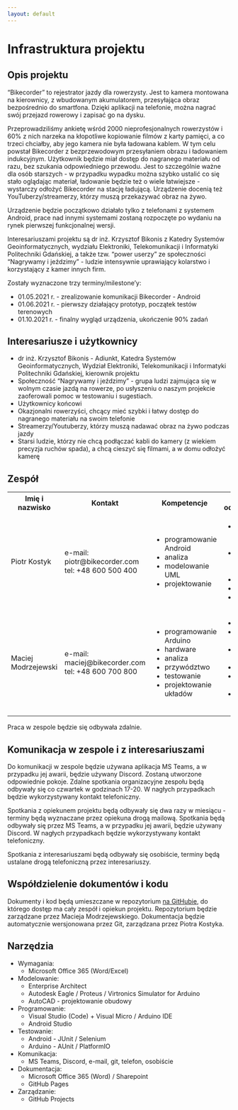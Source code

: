 ```yaml
---
layout: default
---
```

<h1>Infrastruktura projektu</h1>

<h2>Opis projektu</h2>
<p>“Bikecorder” to rejestrator jazdy dla rowerzysty. Jest to kamera montowana na kierownicy, z wbudowanym akumulatorem, przesyłająca obraz bezpośrednio do smartfona. Dzięki aplikacji na telefonie, można nagrać swój przejazd rowerowy i zapisać go na dysku.</p>
<p>Przeprowadziliśmy ankietę wśród 2000 nieprofesjonalnych rowerzystów i 60% z nich narzeka na kłopotliwe kopiowanie filmów z karty pamięci, a co trzeci chciałby, aby jego kamera nie była ładowana kablem. W tym celu powstał Bikecorder z bezprzewodowym przesyłaniem obrazu i ładowaniem indukcyjnym. Użytkownik będzie miał dostęp do nagranego materiału od razu, bez szukania odpowiedniego przewodu. Jest to szczególnie ważne dla osób starszych - w przypadku wypadku można szybko ustalić co się stało oglądając materiał, ładowanie będzie też o wiele łatwiejsze - wystarczy odłożyć Bikecorder na stację ładującą. Urządzenie docenią też YouTuberzy/streamerzy, którzy muszą przekazywać obraz na żywo.</p>
<p>Urządzenie będzie początkowo działało tylko z telefonami z systemem Android, prace nad innymi systemami zostaną rozpoczęte po wydaniu na rynek pierwszej funkcjonalnej wersji.</p>
<p>Interesariuszami projektu są dr inż. Krzysztof Bikonis z Katedry Systemów Geoinformatycznych, wydziału Elektroniki, Telekomunikacji i Informatyki Politechniki Gdańskiej, a także tzw. “power userzy” ze społeczności “Nagrywamy i jeździmy” - ludzie intensywnie uprawiający kolarstwo i korzystający z kamer innych firm.</p>
<p>Zostały wyznaczone trzy terminy/milestone’y:
  <ul>
    <li>01.05.2021 r. - zrealizowanie komunikacji Bikecorder - Android</li>
    <li>01.06.2021 r. - pierwszy działający prototyp, początek testów terenowych</li>
    <li>01.10.2021 r. - finalny wygląd urządzenia, ukończenie 90% zadań</li>
  </ul>
</p>

<h2>Interesariusze i użytkownicy</h2>
<p>
  <ul>
    <li>dr inż. Krzysztof Bikonis - Adiunkt, Katedra Systemów Geoinformatycznych, Wydział Elektroniki, Telekomunikacji i Informatyki Politechniki Gdańskiej, kierownik projektu</li>
    <li>Społeczność “Nagrywamy i jeździmy” - grupa ludzi zajmująca się w wolnym czasie jazdą na rowerze, po usłyszeniu o naszym projekcie zaoferowali pomoc w testowaniu i sugestiach.</li>
    <li>Użytkownicy końcowi</li>
    <li>Okazjonalni rowerzyści, chcący mieć szybki i łatwy dostęp do nagranego materiału na swoim telefonie</li>
    <li>Streamerzy/Youtuberzy, którzy muszą nadawać obraz na żywo podczas jazdy</li>
    <li>Starsi ludzie, którzy nie chcą podłączać kabli do kamery (z wiekiem precyzja ruchów spada), a chcą cieszyć się filmami, a w domu odłożyć kamerę</li>
  </ul>
</p>

<h2>Zespół</h2>
<table>
  <tr>
    <th>Imię i nazwisko</th>
    <th>Kontakt</th>
    <th>Kompetencje</th>
    <th>Obszary odpowiedzialności</th>
  </tr>
  <tr>
    <td>Piotr Kostyk</td>
    <td>e-mail: piotr@bikecorder.com<br/>tel: +48 600 500 400</td>
    <td>
      <ul>
        <li>programowanie Android</li>
        <li>analiza</li>
        <li>modelowanie UML</li>
        <li>projektowanie</li>
      </ul>
    </td>
    <td>
      <ul>
        <li>programowanie aplikacji mobilnej</li>
        <li>pozyskiwanie wymagań od klienta</li>
        <li>analiza</li>
        <li>modelowanie</li>
        <li>dokumentacja</li>
      </ul>
    </td>
  </tr>
  <tr>
    <td>Maciej Modrzejewski</td>
    <td>e-mail: maciej@bikecorder.com<br/>tel: +48 600 700 800</td>
    <td>
      <ul>
        <li>programowanie Arduino</li>
        <li>hardware</li>
        <li>analiza</li>
        <li>przywództwo</li>
        <li>testowanie</li>
        <li>projektowanie układów</li>
      </ul>
    </td>
    <td>
      <ul>
        <li>lider zespołu</li>
        <li>kontakt z klientem</li>
        <li>programowanie sprzętu</li>
        <li>infrastruktura</li>
        <li>wybór architektury</li>
        <li>dobór technologii</li>
      </ul>
    </td>
  </tr>
</table>
<p>Praca w zespole będzie się odbywała zdalnie.</p>

<h2>Komunikacja w zespole i z interesariuszami</h2>
<p>Do komunikacji w zespole będzie używana aplikacja MS Teams, a w przypadku jej awarii, będzie używany Discord. Zostaną utworzone odpowiednie pokoje. Zdalne spotkania organizacyjne zespołu będą odbywały się co czwartek w godzinach 17-20. W nagłych przypadkach będzie wykorzystywany kontakt telefoniczny.</p>
<p>Spotkania z opiekunem projektu będą odbywały się dwa razy w miesiącu - terminy będą wyznaczane przez opiekuna drogą mailową. Spotkania będą odbywały się przez MS Teams, a w przypadku jej awarii, będzie używany Discord. W nagłych przypadkach będzie wykorzystywany kontakt telefoniczny.</p>
<p>Spotkania z interesariuszami będą odbywały się osobiście, terminy będą ustalane drogą telefoniczną przez interesariuszy.</p>

<h2>Współdzielenie dokumentów i kodu</h2>
<p>Dokumenty i kod będą umieszczane w repozytorium <a href="
https://github.com/Kejdzuuu/rejestrator_jazdy_rowerzysty/">na GitHubie</a>, do którego dostęp ma cały zespół i opiekun projektu. Repozytorium będzie zarządzane przez Macieja Modrzejewskiego. Dokumentacja będzie automatycznie wersjonowana przez Git, zarządzana przez Piotra Kostyka.</p>

<h2>Narzędzia</H2>
<ul>
  <li>
    Wymagania:
    <ul><li>Microsoft Office 365 (Word/Excel)</li></ul>
  </li>
  <li>
    Modelowanie:
    <ul>
      <li>Enterprise Architect</li>
      <li>Autodesk Eagle / Proteus / Virtronics Simulator for Arduino</li>
      <li>AutoCAD - projektowanie obudowy</li>
    </ul>
  </li>
  <li>
    Programowanie:
    <ul>
      <li>Visual Studio (Code) + Visual Micro / Arduino IDE</li>
      <li>Android Studio</li>
    </ul>
  </li>
  <li>
    Testowanie:
    <ul>
      <li>Android - JUnit / Selenium</li>
      <li>Arduino - AUnit / PlatformIO</li>
    </ul>
  </li>
  <li>
    Komunikacja:
    <ul>
      <li>MS Teams, Discord, e-mail, git, telefon, osobiście</li>
    </ul>
  </li>
  <li>
    Dokumentacja:
    <ul>
      <li>Microsoft Office 365 (Word) / Sharepoint</li>
      <li>GitHub Pages</li>
    </ul>
  </li>
  <li>
    Zarządzanie:
    <ul>
      <li>GitHub Projects</li>
    </ul>
  </li>
</ul>
